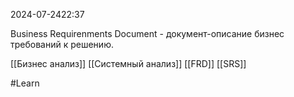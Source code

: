  2024-07-2422:37

Business Requirenments Document - документ-описание бизнес требований к решению.

[[Бизнес анализ]]
[[Системный анализ]]
[[FRD]]
[[SRS]]

#Learn